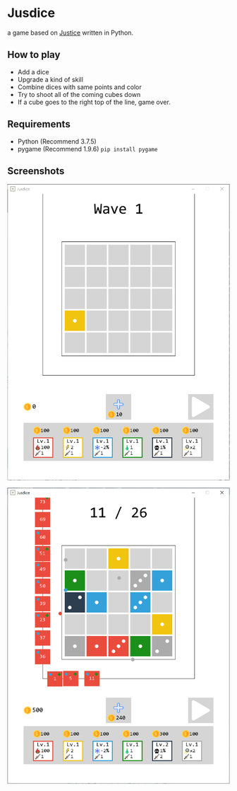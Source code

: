 # Jusdice
a game based on [Justice](https://play.google.com/store/apps/details?id=com.crater.dice) written in Python.
## How to play
- Add a dice
- Upgrade a kind of skill
- Combine dices with same points and color
- Try to shoot all of the coming cubes down
- If a cube goes to the right top of the line, game over.
## Requirements
- Python (Recommend 3.7.5)
- pygame (Recommend 1.9.6) `pip install pygame`
## Screenshots
![Initial Interface](init_screenshot.png)


![Playing Interface](playing_screenshot.png)
